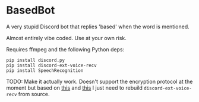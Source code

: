 # BasedBot

A very stupid Discord bot that replies 'based' when the word is mentioned.

Almost entirely vibe coded. Use at your own risk.

Requires ffmpeg and the following Python deps:

```
pip install discord.py
pip install discord-ext-voice-recv
pip install SpeechRecognition
```

TODO: Make it actually work. Doesn't support the encryption protocol at the moment but based on [this](https://github.com/imayhaveborkedit/discord-ext-voice-recv/issues/26) and [this](https://github.com/imayhaveborkedit/discord-ext-voice-recv/issues/38) I just need to rebuild `discord-ext-voice-recv` from source.